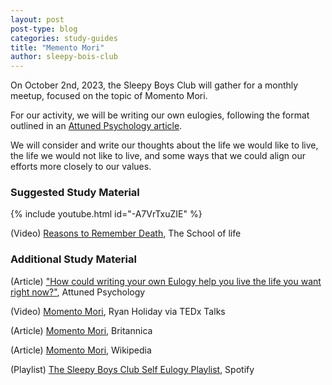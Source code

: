 ```yaml
---
layout: post
post-type: blog
categories: study-guides
title: "Memento Mori"
author: sleepy-bois-club
---
```


On October 2nd, 2023, the Sleepy Boys Club will gather for a monthly meetup, focused on the topic of Momento Mori. 

For our activity, we will be writing our own eulogies, following the format outlined in an [Attuned Psychology article](https://attunedpsychology.com/writing-eulogy-help-live-life-want-right-now/).

We will consider and write our thoughts about the life we would like to live, the life we would not like to live, and some ways that we could align our efforts more closely to our values. 


### Suggested Study Material

{% include youtube.html id="-A7VrTxuZIE" %}

(Video) [Reasons to Remember Death](https://www.youtube.com/watch?v=-A7VrTxuZIE ), The School of life

### Additional Study Material

(Article) ["How could writing your own Eulogy help you live the life you want right now?"](https://attunedpsychology.com/writing-eulogy-help-live-life-want-right-now/), Attuned Psychology

(Video) [Momento Mori](https://www.youtube.com/watch?v=PexEwJnOz3s), Ryan Holiday via TEDx Talks

(Article) [Momento Mori](https://www.britannica.com/topic/memento-mori), Britannica

(Article) [Momento Mori](https://en.wikipedia.org/wiki/Memento_mori), Wikipedia

(Playlist) [The Sleepy Boys Club Self Eulogy Playlist](https://open.spotify.com/playlist/6RriRvmdc19Pbmm9uvfzJX?si=3fe447977f2b4b11), Spotify
